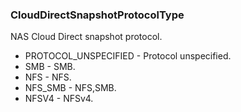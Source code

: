 ### CloudDirectSnapshotProtocolType
NAS Cloud Direct snapshot protocol.

- PROTOCOL_UNSPECIFIED - Protocol unspecified.
- SMB - SMB.
- NFS - NFS.
- NFS_SMB - NFS,SMB.
- NFSV4 - NFSv4.
